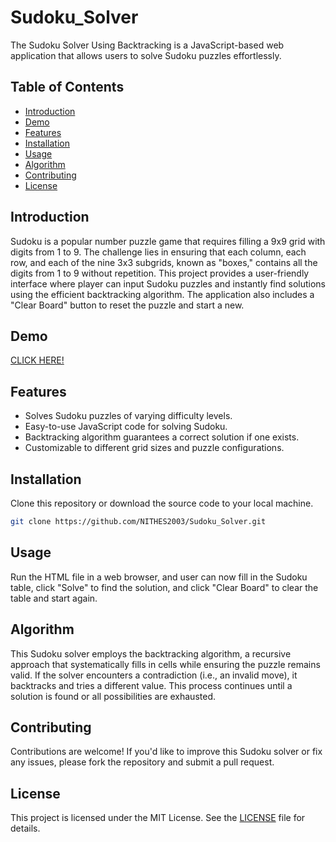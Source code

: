 # Sudoku_Solver
The Sudoku Solver Using Backtracking is a JavaScript-based web application that allows users to solve Sudoku puzzles effortlessly.

## Table of Contents

- [Introduction](#introduction)
- [Demo](#demo)
- [Features](#features)
- [Installation](#installation)
- [Usage](#usage)
- [Algorithm](#algorithm)
- [Contributing](#contributing)
- [License](#license)

## Introduction

Sudoku is a popular number puzzle game that requires filling a 9x9 grid with digits from 1 to 9. The challenge lies in ensuring that each column, each row, and each of the nine 3x3 subgrids, known as "boxes," contains all the digits from 1 to 9 without repetition.
This project provides a user-friendly interface where player can input Sudoku puzzles and instantly find solutions using the efficient backtracking algorithm. The application also includes a "Clear Board" button to reset the puzzle and start a new.

## Demo

[CLICK HERE!](https://drive.google.com/file/d/1bEvFnP2WsMsNjUBGArBa4MsJHROomswZ/view?usp=sharing)

## Features

- Solves Sudoku puzzles of varying difficulty levels.
- Easy-to-use JavaScript code for solving Sudoku.
- Backtracking algorithm guarantees a correct solution if one exists.
- Customizable to different grid sizes and puzzle configurations.

## Installation

Clone this repository or download the source code to your local machine.

```bash
git clone https://github.com/NITHES2003/Sudoku_Solver.git
```
## Usage

Run the HTML file in a web browser, and user can now fill in the Sudoku table, click "Solve" to find the solution, and click "Clear Board" to clear the table and start again.

## Algorithm

This Sudoku solver employs the backtracking algorithm, a recursive approach that systematically fills in cells while ensuring the puzzle remains valid. If the solver encounters a contradiction (i.e., an invalid move), it backtracks and tries a different value. This process continues until a solution is found or all possibilities are exhausted.

## Contributing

Contributions are welcome! If you'd like to improve this Sudoku solver or fix any issues, please fork the repository and submit a pull request.

## License

This project is licensed under the MIT License. See the [LICENSE](https://github.com/NITHES2003/Sudoku_Solver/blob/main/LICENSE.md) file for details.
